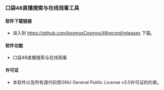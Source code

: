 ### 口袋48直播搜索与在线观看工具

#### 软件下载链接
- 进入到 https://github.com/kosmosCosmos/48record/releases 下载。

#### 软件功能
- 口袋48直播搜索与在线观看
#### 许可证
- 本软件以及所有源代码受GNU General Public License v3.0许可证的约束。
